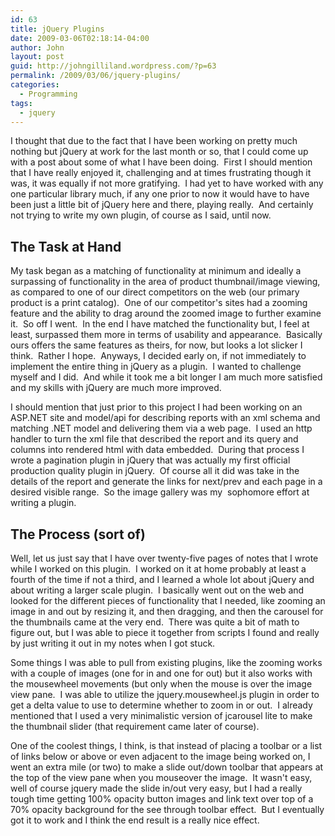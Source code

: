 ```yaml
---
id: 63
title: jQuery Plugins
date: 2009-03-06T02:18:14-04:00
author: John
layout: post
guid: http://johngilliland.wordpress.com/?p=63
permalink: /2009/03/06/jquery-plugins/
categories:
  - Programming
tags:
  - jquery
---
```

I thought that due to the fact that I have been working on pretty much nothing but jQuery at work for the last month or so, that I could come up with a post about some of what I have been doing.  First I should mention that I have really enjoyed it, challenging and at times frustrating though it was, it was equally if not more gratifying.  I had yet to have worked with any one particular library much, if any one prior to now it would have to have been just a little bit of jQuery here and there, playing really.  And certainly not trying to write my own plugin, of course as I said, until now.
<h2>The Task at Hand</h2>
My task began as a matching of functionality at minimum and ideally a surpassing of functionality in the area of product thumbnail/image viewing, as compared to one of our direct competitors on the web (our primary product is a print catalog).  One of our competitor's sites had a zooming feature and the ability to drag around the zoomed image to further examine it.  So off I went.  In the end I have matched the functionality but, I feel at least, surpassed them more in terms of usability and appearance.  Basically ours offers the same features as theirs, for now, but looks a lot slicker I think.  Rather I hope.  Anyways, I decided early on, if not immediately to implement the entire thing in jQuery as a plugin.  I wanted to challenge myself and I did.  And while it took me a bit longer I am much more satisfied and my skills with jQuery are much more improved.  

I should mention that just prior to this project I had been working on an ASP.NET site and model/api for describing reports with an xml schema and matching .NET model and delivering them via a web page.  I used an http handler to turn the xml file that described the report and its query and columns into rendered html with data embedded.  During that process I wrote a pagination plugin in jQuery that was actually my first official production quality plugin in jQuery.  Of course all it did was take in the details of the report and generate the links for next/prev and each page in a desired visible range.  So the image gallery was my  sophomore effort at writing a plugin.
<h2>The Process (sort of)</h2>
Well, let us just say that I have over twenty-five pages of notes that I wrote while I worked on this plugin.  I worked on it at home probably at least a fourth of the time if not a third, and I learned a whole lot about jQuery and about writing a larger scale plugin.  I basically went out on the web and looked for the different pieces of functionality that I needed, like zooming an image in and out by resizing it, and then dragging, and then the carousel for the thumbnails came at the very end.  There was quite a bit of math to figure out, but I was able to piece it together from scripts I found and really by just writing it out in my notes when I got stuck. 

Some things I was able to pull from existing plugins, like the zooming works with a couple of images (one for in and one for out) but it also works with the mousewheel movements (but only when the mouse is over the image view pane.  I was able to utilize the jquery.mousewheel.js plugin in order to get a delta value to use to determine whether to zoom in or out.  I already mentioned that I used a very minimalistic version of jcarousel lite to make the thumbnail slider (that requirement came later of course).  

One of the coolest things, I think, is that instead of placing a toolbar or a list of links below or above or even adjacent to the image being worked on, I went an extra mile (or two) to make a slide out/down toolbar that appears at the top of the view pane when you mouseover the image.  It wasn't easy, well of course jquery made the slide in/out very easy, but I had a really tough time getting 100% opacity button images and link text over top of a 70% opacity background for the see through toolbar effect.  But I eventually got it to work and I think the end result is a really nice effect.